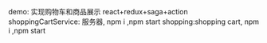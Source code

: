 demo: 实现购物车和商品展示
react+redux+saga+action
shoppingCartService: 服务器, npm i ,npm start
shopping:shopping cart, npm i ,npm start